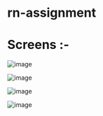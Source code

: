 # rn-assignment
# Screens :-
![image](https://user-images.githubusercontent.com/98737957/156642849-0b53292b-7aea-453f-93df-f9fa4d49052e.png)

![image](https://user-images.githubusercontent.com/98737957/156643314-8d4f8737-2471-4661-afbc-2d1ff0d051ad.png)

![image](https://user-images.githubusercontent.com/98737957/156643449-7381e3f9-5d95-49e1-bf54-8101136a582c.png)

![image](https://user-images.githubusercontent.com/98737957/156643510-9d60c4b6-8b8a-4f46-bc5b-5470c558b9ec.png)
